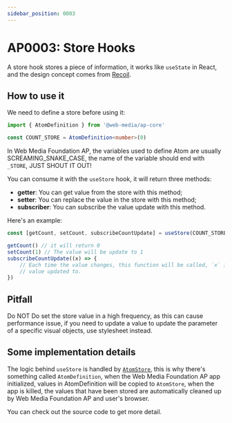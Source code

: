 ```yaml
---
sidebar_position: 0003
---
```


# AP0003: Store Hooks

A store hook stores a piece of information, it works like `useState` in React,
and the design concept comes from [Recoil](https://recoiljs.org/).

## How to use it

We need to define a store before using it:

```ts
import { AtomDefinition } from '@web-media/ap-core'

const COUNT_STORE = AtomDefinition<number>(0)
```

In Web Media Foundation AP, the variables used to define Atom are usually SCREAMING_SNAKE_CASE,
the name of the variable should end with `_STORE`, JUST SHOUT IT OUT!

You can consume it with the `useStore` hook, it will return three methods:
* **getter**: You can get value from the store with this method;
* **setter**: You can replace the value in the store with this method;
* **subscriber**: You can subscribe the value update with this method.

Here's an example:

```ts
const [getCount, setCount, subscribeCountUpdate] = useStore(COUNT_STORE)

getCount() // it will return 0
setCount(1) // The value will be update to 1
subscribeCountUpdate((x) => {
    // Each time the value changes, this function will be called, `x` is the 
    // value updated to.
})
```

## Pitfall

Do NOT Do set the store value in a high frequency, as this can cause performance
issue, if you need to update a value to update the parameter of a specific visual
objects, use stylesheet instead.

## Some implementation details

The logic behind `useStore` is handled by [`AtomStore`](modules#atomstore), this
is why there's something called `AtomDefinition`, when the Web Media Foundation AP app initialized,
values in AtomDefinition will be copied to `AtomStore`, when the app is killed, 
the values that have been stored are automatically cleaned up by Web Media Foundation AP and 
user's browser.

You can check out the source code to get more detail.
